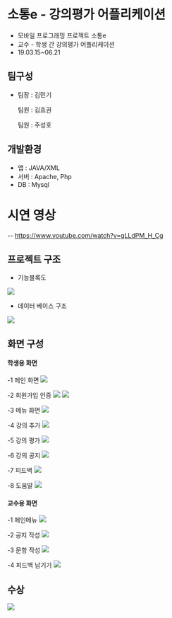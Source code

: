 #  소통e - 강의평가 어플리케이션
- 모바일 프로그래밍 프로젝트 소통e
- 교수 - 학생 간 강의평가 어플리케이션
- 19.03.15~06.21

## 팀구성
- 팀장 : 김민기 

  팀원 : 김효권
  
  팀원 : 주성호

## 개발환경
- 앱 : JAVA/XML
- 서버 : Apache, Php
- DB : Mysql

# 시연 영상
-- https://www.youtube.com/watch?v=gLLdPM_H_Cg

## 프로젝트 구조

- 기능블록도
<img src=https://github.com/cherrytomato1/mobile_programming/blob/master/images/blockDiagram.bmp />

- 데이터 베이스 구조
<img src=https://github.com/cherrytomato1/mobile_programming/blob/master/images/tableList.bmp />

## 화면 구성
#### 학생용 화면
-1 메인 화면
<img src=https://github.com/cherrytomato1/mobile_programming/blob/master/images/main.PNG />


-2 회원가입 인증
<img src=https://github.com/cherrytomato1/mobile_programming/blob/master/images/auth.bmp />
<img src=https://github.com/cherrytomato1/mobile_programming/blob/master/images/watingAuth.bmp />


-3 메뉴 화면
<img src=https://github.com/cherrytomato1/mobile_programming/blob/master/images/menu.bmp />


-4 강의 추가
<img src=https://github.com/cherrytomato1/mobile_programming/blob/master/images/addLecture.bmp />


-5 강의 평가
<img src=https://github.com/cherrytomato1/mobile_programming/blob/master/images/evaluation.bmp />


-6 강의 공지
<img src=https://github.com/cherrytomato1/mobile_programming/blob/master/images/NoticeList.bmp />


-7 피드백
<img src=https://github.com/cherrytomato1/mobile_programming/blob/master/images/viewFeedback.bmp />


-8 도움말
<img src=https://github.com/cherrytomato1/mobile_programming/blob/master/images/help.bmp />


#### 교수용 화면
-1 메인메뉴
<img src=https://github.com/cherrytomato1/mobile_programming/blob/master/images/menu2.bmp />


-2 공지 작성
<img src=https://github.com/cherrytomato1/mobile_programming/blob/master/images/writeNotice.bmp />


-3 문항 작성
<img src=https://github.com/cherrytomato1/mobile_programming/blob/master/images/writeQuestion.bmp />


-4 피드백 남기기
<img src=https://github.com/cherrytomato1/mobile_programming/blob/master/images/feedback.bmp />



## 수상
<img src=https://github.com/cherrytomato1/mobile_programming/blob/master/images/paper.PNG />
